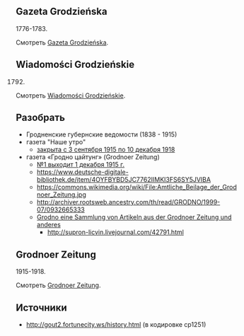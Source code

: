 ## Gazeta Grodzieńska

1776-1783.

Смотреть [Gazeta Grodzieńska](/newspapers/1776-gazeta.md).

## Wiadomości Grodzieńskie

1792.

Смотреть [Wiadomości Grodzieńskie](1792-wiadomosci.md).

## Разобрать

* Гродненские губернские ведомости (1838 - 1915)
* газета "Наше утро"
  * [закрыта с 3 сентября 1915 по 10 декабря 1918](http://www.grodno.by/grodno/history/chronology_1915_1919.html)
* газета «Гродно цайтунг» (Grodnoer Zeitung)
  * [№1 выходит 1 декабря 1915 г.](http://www.grodno.by/grodno/history/chronology_1915_1919.html)
  * https://www.deutsche-digitale-bibliothek.de/item/4OYFBYBD5JC7762IIMKI3FS6SY5JVIBA
  * https://commons.wikimedia.org/wiki/File:Amtliche_Beilage_der_Grodnoer_Zeitung.jpg
  * http://archiver.rootsweb.ancestry.com/th/read/GRODNO/1999-07/0932665333
  * [Grodno eine Sammlung von Artikeln aus der Grodnoer Zeitung und anderes](http://www.europeana1914-1918.eu/en/europeana/record/9200231/BibliographicResource_2000092035581)
    * http://supron-licvin.livejournal.com/42791.html

## Grodnoer Zeitung

1915-1918.

Смотреть [Grodnoer Zeitung](1915-zeitung.md).

## Источники

- http://gout2.fortunecity.ws/history.html (в кодировке cp1251)